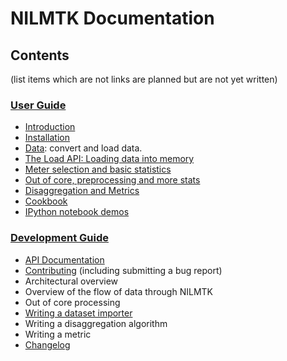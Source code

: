 # NILMTK Documentation

## Contents

(list items which are not links are planned but are not yet written)

### [User Guide](https://github.com/nilmtk/nilmtk/tree/master/docs/manual/user_guide)

* [Introduction](https://github.com/nilmtk/nilmtk/blob/master/README.md)
* [Installation](https://github.com/nilmtk/nilmtk/blob/master/docs/manual/user_guide/install.md)
* [Data](https://github.com/nilmtk/nilmtk/blob/master/docs/manual/user_guide/data.ipynb): convert and load data.
* [The Load API: Loading data into memory](https://github.com/nilmtk/nilmtk/blob/master/docs/manual/user_guide/loading_data_into_memory.ipynb)
* [Meter selection and basic statistics](https://github.com/nilmtk/nilmtk/blob/master/docs/manual/user_guide/elecmeter_and_metergroup.ipynb)
* [Out of core, preprocessing and more stats](https://github.com/nilmtk/nilmtk/blob/master/docs/manual/user_guide/pipeline_preprocessing_more_stats.ipynb)
* [Disaggregation and Metrics](https://github.com/nilmtk/nilmtk/blob/master/docs/manual/user_guide/disaggregation_and_metrics.ipynb)
* [Cookbook](https://github.com/nilmtk/nilmtk/blob/master/docs/manual/user_guide/cookbook.md)
* [IPython notebook demos](https://github.com/nilmtk/nilmtk/tree/master/notebooks)

### [Development Guide](https://github.com/nilmtk/nilmtk/tree/master/docs/manual/development_guide)

* [API Documentation](http://nilmtk.github.io/nilmtk/master/index.html)
* [Contributing](https://github.com/nilmtk/nilmtk/blob/master/docs/manual/development_guide/contributing.md)  (including submitting a bug report)
* Architectural overview
* Overview of the flow of data through NILMTK
* Out of core processing
* [Writing a dataset importer](https://github.com/nilmtk/nilmtk/blob/master/docs/manual/development_guide/writing_a_dataset_converter.md)
* Writing a disaggregation algorithm
* Writing a metric
* [Changelog](https://github.com/nilmtk/nilmtk/blob/master/docs/manual/development_guide/changelog.md)
